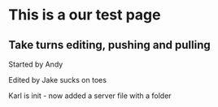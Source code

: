 This is a our test page
======================
Take turns editing, pushing and pulling
-------------------------------

Started by Andy

Edited by Jake sucks on toes

Karl is init - now added a server file with a folder


